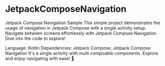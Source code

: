 # JetpackComposeNavigation

Jetpack Compose Navigation Sample
This simple project demonstrates the usage of navigation in Jetpack Compose with a single activity setup. Navigate between screens effortlessly with Jetpack Compose Navigation. Dive into the code to explore!

Language: Kotlin
Dependencies: Jetpack Compose, Jetpack Compose Navigation
It's a single activity with multi compoable components.
Explore and enjoy navigating with ease! 🚀
